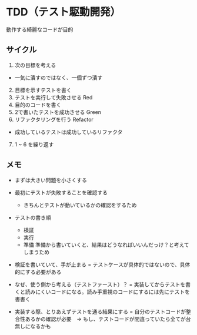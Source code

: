 # TDD（テスト駆動開発）

動作する綺麗なコードが目的

## サイクル
1. 次の目標を考える
  - 一気に潰すのではなく、一個ずつ潰す
2. 目標を示すテストを書く
3. テストを実行して失敗させる Red
4. 目的のコードを書く
5. 2で書いたテストを成功させる Green
6. リファクタリングを行う Refactor
  - 成功しているテストは成功しているリファクタ
7. 1 ~ 6 を繰り返す


## メモ
- まずは大きい問題を小さくする
- 最初にテストが失敗することを確認する
  - きちんとテストが動いているかの確認をするため
- テストの書き順
  - 検証
  - 実行
  - 準備
準備から書いていくと、結果はどうなればいいんだっけ？と考えてしまうため

- 検証を書いていて、手が止まる = テストケースが具体的ではないので、具体的にする必要がある
- なぜ、使う側から考える（テストファースト）？ = 実装してからテストを書くと読みにくいコードになる。読み手重視のコードにするには先にテストを書書く
- 実装する際、とりあえずテストを通る結果にする = 自分のテストコードが整合性あるかの確認が必要　→ もし、テストコードが間違っていたら全てが台無しになるかも